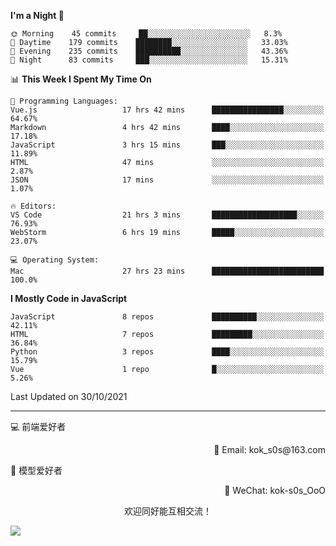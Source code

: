 <!--START_SECTION:waka-->
**I'm a Night 🦉** 

```text
🌞 Morning    45 commits     ██░░░░░░░░░░░░░░░░░░░░░░░   8.3% 
🌆 Daytime    179 commits    ████████░░░░░░░░░░░░░░░░░   33.03% 
🌃 Evening    235 commits    ██████████░░░░░░░░░░░░░░░   43.36% 
🌙 Night      83 commits     ███░░░░░░░░░░░░░░░░░░░░░░   15.31%

```


📊 **This Week I Spent My Time On** 

```text
💬 Programming Languages: 
Vue.js                   17 hrs 42 mins      ████████████████░░░░░░░░░   64.67% 
Markdown                 4 hrs 42 mins       ████░░░░░░░░░░░░░░░░░░░░░   17.18% 
JavaScript               3 hrs 15 mins       ███░░░░░░░░░░░░░░░░░░░░░░   11.89% 
HTML                     47 mins             ░░░░░░░░░░░░░░░░░░░░░░░░░   2.87% 
JSON                     17 mins             ░░░░░░░░░░░░░░░░░░░░░░░░░   1.07%

🔥 Editors: 
VS Code                  21 hrs 3 mins       ███████████████████░░░░░░   76.93% 
WebStorm                 6 hrs 19 mins       █████░░░░░░░░░░░░░░░░░░░░   23.07%

💻 Operating System: 
Mac                      27 hrs 23 mins      █████████████████████████   100.0%

```

**I Mostly Code in JavaScript** 

```text
JavaScript               8 repos             ██████████░░░░░░░░░░░░░░░   42.11% 
HTML                     7 repos             █████████░░░░░░░░░░░░░░░░   36.84% 
Python                   3 repos             ████░░░░░░░░░░░░░░░░░░░░░   15.79% 
Vue                      1 repo              █░░░░░░░░░░░░░░░░░░░░░░░░   5.26%

```



 Last Updated on 30/10/2021
<!--END_SECTION:waka-->

---

💻 前端爱好者 

<p align="right">
📧 Email: kok_s0s@163.com 
</p> 

<p align="left">
🧩 模型爱好者
</p>

<p align="right">
📲 WeChat: kok-s0s_OoO
</p>


<p align="center">欢迎同好能互相交流！</p>

<img align="center"  src="https://www.kok-s0s.top/usr/uploads/2021/01/4291479694.jpg">
